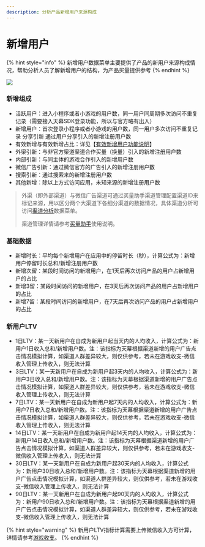 ```yaml
---
description: 分析产品新增用户来源构成
---
```


# 新增用户

{% hint style="info" %}
新增用户数据菜单主要提供了产品的新用户来源构成情况，帮助分析人员了解新增用户的结构，为产品买量提供参考
{% endhint %}

![](https://cdn.61week.com/tianmu/doc/index/image/game-data/indicator-description/新增用户/image.png)

### 新增组成

* 活跃用户：进入小程序或者小游戏的用户数，同一用户同周期多次访问不重复记录（需要接入天幕SDK登录功能，所以与官方略有出入）
* 新增用户：首次登录小程序或者小游戏的用户数，同一用户多次访问不重复记录 分享引新 通过用户分享引入的新增注册用户数
* 有效新增与有效新增占比：详见【[有效新增用户功能说明](../../general-function/valid-user.md)】
* 外渠引新：与非官方渠道渠道合作买量（换量）引入的新增注册用户数
* 内部引新：与同主体的游戏合作引入的新增用户数
* 微信广告引新：通过微信官方的广告引入的新增注册用户数
* 搜索引新：通过搜索来的新增注册用户数 
* 其他新增：除以上方式访问应用，未知来源的新增注册用户数

> 外渠（即外部渠道）与微信广告渠道可通过买量助手渠道管理配置渠道ID来标记来源，用以区分两个大渠道下各细分渠道的数据情况，具体渠道分析可访问[渠道分析](https://doc.skysriver.com/game-data/indicator-description/channel-analysis)数据菜单。 
>
> 渠道管理详情请参考[买量助手](https://doc.skysriver.com/channel)使用说明。

### 基础数据

* 新增时长：平均每个新增用户在应用中的停留时长（秒），计算公式为：新增用户停留时长总和/新增注册用户数
* 新增次留：某段时间访问的新增用户，在1天后再次访问产品的用户占新增用户的占比
* 新增3留：某段时间访问的新增用户，在3天后再次访问产品的用户占新增用户的占比
* 新增7留：某段时间访问的新增用户，在7天后再次访问产品的用户占新增用户的占比 

### 新用户LTV

* 1日LTV：某一天新用户在自成为新用户起当天内的人均收入，计算公式为：新用户1日收入总和/新增用户数。注：该指标为天幕根据渠道新增的用户广告点击情况模拟计算，如渠道人群差异较大，则仅供参考，若未在游戏收支-微信收入管理上传收入，则无法计算
* 3日LTV：某一天新用户在自成为新用户起3天内的人均收入，计算公式为：新用户3日收入总和/新增用户数。注：该指标为天幕根据渠道新增的用户广告点击情况模拟计算，如渠道人群差异较大，则仅供参考，若未在游戏收支-微信收入管理上传收入，则无法计算
* 7日LTV：某一天新用户在自成为新用户起7天内的人均收入，计算公式为：新用户7日收入总和/新增用户数。注：该指标为天幕根据渠道新增的用户广告点击情况模拟计算，如渠道人群差异较大，则仅供参考，若未在游戏收支-微信收入管理上传收入，则无法计算
* 14日LTV：某一天新用户在自成为新用户起14天内的人均收入，计算公式为：新用户14日收入总和/新增用户数。注：该指标为天幕根据渠道新增的用户广告点击情况模拟计算，如渠道人群差异较大，则仅供参考，若未在游戏收支-微信收入管理上传收入，则无法计算
* 30日LTV：某一天新用户在自成为新用户起30天内的人均收入，计算公式为：新用户30日收入总和/新增用户数。注：该指标为天幕根据渠道新增的用户广告点击情况模拟计算，如渠道人群差异较大，则仅供参考，若未在游戏收支-微信收入管理上传收入，则无法计算
* 90日LTV：某一天新用户在自成为新用户起90天内的人均收入，计算公式为：新用户90日收入总和/新增用户数。注：该指标为天幕根据渠道新增的用户广告点击情况模拟计算，如渠道人群差异较大，则仅供参考，若未在游戏收支-微信收入管理上传收入，则无法计算

{% hint style="warning" %}
新用户LTV指标计算需要上传微信收入方可计算，详情请参考[游戏收支](https://doc.skysriver.com/general-function/revenue)。
{% endhint %}

